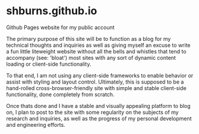 # shburns.github.io
Github Pages website for my public account

The primary purpose of this site will be to function as a blog for my technical thoughts and inquiries as well as giving myself an excuse to write a fun little liteweight website without all the bells and whistles that tend to accompany (see: 'bloat') most sites with any sort of dynamic content loading or client-side functionality.

To that end, I am not using any client-side frameworks to enable behavior or assist with styling and layout control. Ultimately, this is supposed to be a hand-rolled cross-browser-friendly site with simple and stable client-side functionality, done completely from scratch.

Once thats done and I have a stable and visually appealing platform to blog on, I plan to post to the site with some regularity on the subjects of my research and inquiries, as well as the progress of my personal development and engineering efforts.
